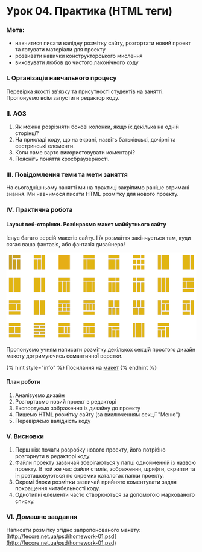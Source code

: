 # Урок 04. Практика \(HTML теги\)

### Мета:

* навчитися писати валідну розмітку сайту, розгортати новий проект та готувати матеріали для проекту
* розвивати навички конструкторського мислення
* виховувати любов до чистого лаконічного коду

### І. Організація навчального процесу

Перевірка якості зв'язку та присутності студентів на занятті. Пропонуємо всім запустити редактор коду.

### ІІ. АОЗ

1. Як можна розрізняти бокові колонки, якщо їх декілька на одній сторінці?
2. На прикладі коду, що на екрані, назвіть батьківські, дочірні та сестринські елементи.
3. Коли саме варто використовувати коментарі?
4. Поясніть поняття кросбраузерності.

### ІІІ. Повідомлення теми та мети заняття

На сьогоднішньому занятті ми на практиці закріпимо раніше отримані знання. Ми навчимося писати HTML розмітку для нового проекту.

### IV. Практична робота

#### Layout веб-сторінки. Розбираємо макет майбутнього сайту

Існує багато версій макетів сайту. І їх розмаїття закінчується там, куди сягає ваша фантазія, або фантазія дизайнера!

![](../.gitbook/assets/img-layout01.png)

Пропонуємо учням написати розмітку декількох секцій простого дизайн макету дотримуючись семантичної верстки.

{% hint style="info" %}
Посилання на [макет](https://www.figma.com/file/dQy7rns2iU86AOWdUx5b6W/Untitled?node-id=0%3A1)
{% endhint %}

#### План роботи

1. Аналізуємо дизайн
2. Розгортаємо новий проект в редакторі
3. Експортуємо зображення із дизайну до проекту
4. Пишемо HTML розмітку сайту \(за виключенням секції "Меню"\)
5. Перевіряємо валідність коду

### V. Висновки

1. Перш ніж почати розробку нового проекту, його потрібно розгорнути в редакторі коду.
2. Файли проекту зазвичай зберігаються у папці однойменній із назвою проекту. В той же час файли стилів, зображення, шрифти, скрипти та ін розташовуються по окремих каталогах папки проекту.
3. Окремі блоки розмітки зазвичай прийнято коментувати задля покращення читабельності коду.
4. Однотипні елементи часто створюються за допомогою маркованого списку.

### VI. Домашнє завдання

Написати розмітку згідно запропонованого макету: [http://fecore.net.ua/psd/homework-01.psd](http://fecore.net.ua/psd/homework-01.psd)

